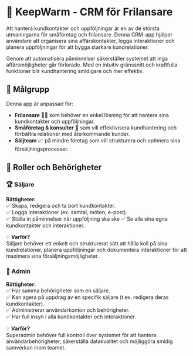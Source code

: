 # 📌 KeepWarm - CRM för Frilansare  

Att hantera kundkontakter och uppföljningar är en av de största utmaningarna för småföretag och frilansare. Denna CRM-app hjälper användare att organisera sina affärskontakter, logga interaktioner och planera uppföljningar för att bygga starkare kundrelationer.  

Genom att automatisera påminnelser säkerställer systemet att inga affärsmöjligheter går förlorade. Med en intuitiv gränssnitt och kraftfulla funktioner blir kundhantering smidigare och mer effektiv.  


## 🎯 Målgrupp  

Denna app är anpassad för:  

- **Frilansare** 🧑‍💻 som behöver en enkel lösning för att hantera sina kundkontakter och uppföljningar.  
- **Småföretag & konsulter** 🏢 som vill effektivisera kundhantering och förbättra relationer med återkommande kunder.  
- **Säljteam** 📈 på mindre företag som vill strukturera och optimera sina försäljningsprocesser.  

## 👥 Roller och Behörigheter  

### 🏆 Säljare  

**Rättigheter:**  
✅ Skapa, redigera och ta bort kundkontakter.  
✅ Logga interaktioner (ex. samtal, möten, e-post).  
✅ Ställa in påminnelser när uppföljning ska ske
✅ Se alla sina egna kundkontakter och interaktioner.  

💡 **Varför?**  
Säljare behöver ett enkelt och strukturerat sätt att hålla koll på sina kundrelationer, planera uppföljningar och dokumentera interaktioner för att maximera sina försäljningsmöjligheter.  


### 🔧 Admin  

**Rättigheter:**  
✅ Har samma behörigheter som en säljare.  
✅ Kan agera på uppdrag av en specifik säljare (t.ex. redigera deras kundkontakter).  
✅ Administrerar användarkonton och behörigheter.  
✅ Har full insyn i alla kundkontakter och interaktioner.  

💡 **Varför?**  
Superadmin behöver full kontroll över systemet för att hantera användarbehörigheter, säkerställa datakvalitet och möjliggöra smidig samverkan inom teamet.


